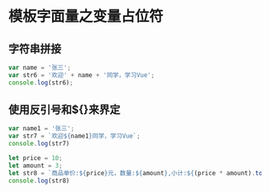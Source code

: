 # 模板字面量之变量占位符

## 字符串拼接
```Javascript
var name = '张三';
var str6 = '欢迎' + name + '同学，学习Vue';
console.log(str6);
```

## 使用反引号和${}来界定
```Javascript
var name1 = '张三';
var str7 = `欢迎${name1}同学，学习Vue`;
console.log(str7)

let price = 10;
let amount = 3;
let str8 = `商品单价:${price}元，数量:${amount},小计:${(price * amount).toFixed(2)}`;
console.log(str8)
```

